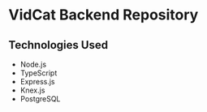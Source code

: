 # VidCat Backend Repository

## Technologies Used

- Node.js
- TypeScript
- Express.js
- Knex.js
- PostgreSQL